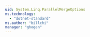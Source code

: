 ```yaml
---
uid: System.Linq.ParallelMergeOptions
ms.technology: 
  - "dotnet-standard"
ms.author: "billchi"
manager: "ghogen"
---
```

